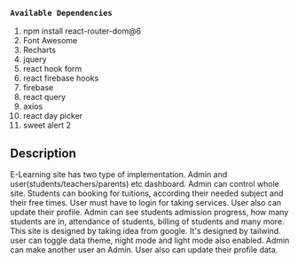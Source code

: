 ### `Available Dependencies`

1. npm install react-router-dom@6
2. Font Awesome
3. Recharts
4. jquery
5. react hook form
6. react firebase hooks
7. firebase
8. react query
9. axios
10. react day picker
11. sweet alert 2

## Description

E-Learning site has two type of implementation. Admin and user(students/teachers/parents) etc dashboard. Admin can control whole site. Students can booking for tuitions, according their needed subject and their free times. User must have to login for taking services. User also can update their profile. Admin can see students admission progress, how many students are in, attendance of students, billing of students and many more. This site is designed by taking idea from google. It's designed by tailwind. user can toggle data theme, night mode and light mode also enabled. Admin can make another user an Admin. User also can update their profile data.
